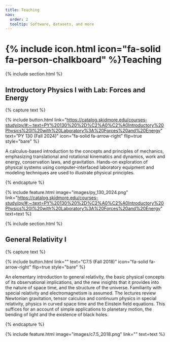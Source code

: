 ```yaml
---
title: Teaching
nav:
  order: 2
  tooltip: Software, datasets, and more
---
```


# {% include icon.html icon="fa-solid fa-person-chalkboard" %}Teaching

{% include section.html %}

## Introductory Physics I with Lab: Forces and Energy

{% capture text %}

{%
  include button.html
  link="https://catalog.skidmore.edu/courses-study/py/#:~:text=PY%20130%20%2D%C2%A0%C2%A0Introductory%20Physics%20I%20with%20Laboratory%3A%20Forces%20and%20Energy"
  text="PY 130 (Fall 2024)"
  icon="fa-solid fa-arrow-right"
  flip=true
  style="bare"
%}

A calculus-based introduction to the concepts and principles of mechanics, emphasizing translational and rotational kinematics and dynamics, work and energy, conservation laws, and gravitation. Hands-on exploration of physical systems using computer-interfaced laboratory equipment and modeling techniques are used to illustrate physical principles.

{% endcapture %}

{%
  include feature.html
  image="images/py_130_2024.png"
  link="https://catalog.skidmore.edu/courses-study/py/#:~:text=PY%20130%20%2D%C2%A0%C2%A0Introductory%20Physics%20I%20with%20Laboratory%3A%20Forces%20and%20Energy"
  text=text
%}


{% include section.html %}

## General Relativity I

{% capture text %}

{%
  include button.html
  link=""
  text="C7.5 (Fall 2018)"
  icon="fa-solid fa-arrow-right"
  flip=true
  style="bare"
%}

An elementary introduction to general relativity, the basic physical concepts of its observational implications, and the new insights that it provides into the nature of space time, and the structure of the universe. Familiarity with special relativity and electromagnetism is assumed. The lectures review Newtonian gravitation, tensor calculus and continuum physics in special relativity, physics in curved space time and the Einstein field equations. This suffices for an account of simple applications to planetary motion, the bending of light and the existence of black holes.

{% endcapture %}

{%
  include feature.html
  image="images/c7.5_2018.png"
  link=""
  text=text
%}

